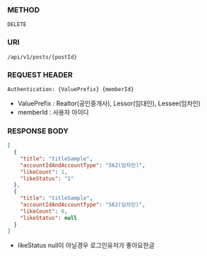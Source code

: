 ### METHOD
```
DELETE
``` 
### URI
```
/api/v1/posts/{postId}
```
### REQUEST HEADER
```
Authentication: {ValuePrefix} {memberId}
```
- ValuePrefix : Realtor(공인중개사), Lessor(임대인), Lessee(임차인)
- memberId : 사용자 아이디
### RESPONSE BODY
```json
[
  {
    "title": "titleSample",
    "accountIdAndAccountType": "562(임차인)",
    "likeCount": 1,
    "likeStatus": "1"
  },
  {
    "title": "titleSample",
    "accountIdAndAccountType": "562(임차인)",
    "likeCount": 0,
    "likeStatus": null
  }
]
```
- likeStatus null이 아닐경우 로그인유저가 좋아요한글